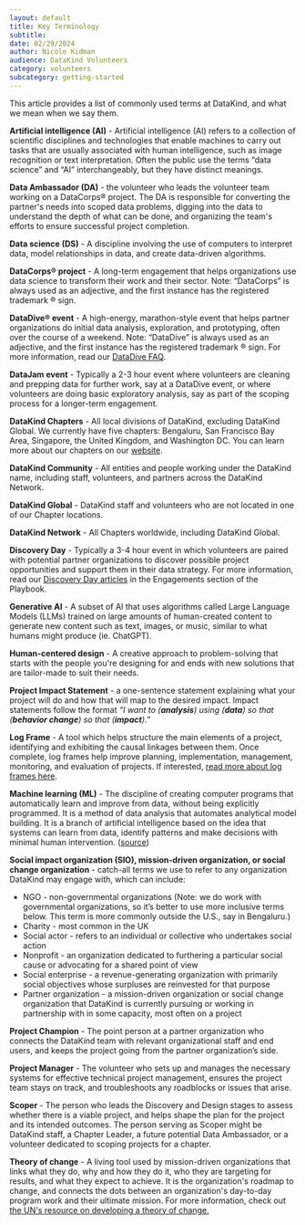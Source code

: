 ```yaml
---
layout: default
title: Key Terminology
subtitle:
date: 02/29/2024
author: Nicole Kidman
audience: DataKind Volunteers
category: volunteers
subcategory: getting-started
---
```


This article provides a list of commonly used terms at DataKind, and what we mean when we say them.


**Artificial intelligence (AI)** \- Artificial intelligence (AI) refers to a collection of scientific disciplines and technologies that enable machines to carry out tasks that are usually associated with human intelligence, such as image recognition or text interpretation. Often the public use the terms “data science” and “AI” interchangeably, but they have distinct meanings.


**Data Ambassador (DA)** \- the volunteer who leads the volunteer team working on a DataCorps® project. The DA is responsible for converting the partner's needs into scoped data problems, digging into the data to understand the depth of what can be done, and organizing the team's efforts to ensure successful project completion.


**Data science (DS)** \- A discipline involving the use of computers to interpret data, model relationships in data, and create data\-driven algorithms.


**DataCorps® project** \- A long\-term engagement that helps organizations use data science to transform their work and their sector. Note: “DataCorps” is always used as an adjective, and the first instance has the registered trademark ® sign. 


**DataDive® event** \- A high\-energy, marathon\-style event that helps partner organizations do initial data analysis, exploration, and prototyping, often over the course of a weekend. Note: “DataDive” is always used as an adjective, and the first instance has the registered trademark ® sign. For more information, read our [DataDive FAQ](https://playbook.datakind.org/playbook/articles/170).


**DataJam event** \- Typically a 2\-3 hour event where volunteers are cleaning and prepping data for further work, say at a DataDive event, or where volunteers are doing basic exploratory analysis, say as part of the scoping process for a longer\-term engagement. 


**DataKind Chapters** \- All local divisions of DataKind, excluding DataKind Global. We currently have five chapters: Bengaluru, San Francisco Bay Area, Singapore, the United Kingdom, and Washington DC. You can learn more about our chapters on our [website](https://www.datakind.org/about-us/our-chapters/).


**DataKind Community** \- All entities and people working under the DataKind name, including staff, volunteers, and partners across the DataKind Network.


**DataKind Global** \- DataKind staff and volunteers who are not located in one of our Chapter locations.


**DataKind Network** \- All Chapters worldwide, including DataKind Global.


**Discovery Day** \- Typically a 3\-4 hour event in which volunteers are paired with potential partner organizations to discover possible project opportunities and support them in their data strategy. For more information, read our [Discovery Day articles](https://playbook.datakind.org/playbook/articles/176/introduction-to-discovery-days) in the Engagements section of the Playbook.


**Generative AI** \- A subset of AI that uses algorithms called Large Language Models (LLMs) trained on large amounts of human\-created content to generate new content such as text, images, or music, similar to what humans might produce (ie. ChatGPT). 


**Human\-centered design** \- A creative approach to problem\-solving that starts with the people you're designing for and ends with new solutions that are tailor\-made to suit their needs.


**Project Impact Statement** \- a one\-sentence statement explaining what your project will do and how that will map to the desired impact. Impact statements follow the format *“I want to (**analysis**) using (**data**) so that (**behavior change**) so that (**impact**).”*


**Log Frame** \- A tool which helps structure the main elements of a project, identifying and exhibiting the causal linkages between them. Once complete, log frames help improve planning, implementation, management, monitoring, and evaluation of projects. If interested,  [read more about log frames here](https://www.unodc.org/documents/human-trafficking/Toolkit-files/08-58296_tool_10-3.pdf).


**Machine learning (ML)** \- The discipline of creating computer programs that automatically learn and improve from data, without being explicitly programmed. It is a method of data analysis that automates analytical model building. It is a branch of artificial intelligence based on the idea that systems can learn from data, identify patterns and make decisions with minimal human intervention. ([source](https://www.sas.com/en_us/insights/analytics/machine-learning.html#:~:text=Machine%20learning%20is%20a%20method,decisions%20with%20minimal%20human%20intervention))


**Social impact organization (SIO), mission\-driven organization, or social change organization** \- catch\-all terms we use to refer to any organization DataKind may engage with, which can include:


* NGO \- non\-governmental organizations (Note: we do work with governmental organizations, so it’s better to use more inclusive terms below. This term is more commonly outside the U.S., say in Bengaluru.)
* Charity \- most common in the UK
* Social actor \- refers to an individual or collective who undertakes social action
* Nonprofit \- an organization dedicated to furthering a particular social cause or advocating for a shared point of view
* Social enterprise \- a revenue\-generating organization with primarily social objectives whose surpluses are reinvested for that purpose
* Partner organization \- a mission\-driven organization or social change organization that DataKind is currently pursuing or working in partnership with in some capacity, most often on a project


**Project Champion** \- The point person at a partner organization who connects the DataKind team with relevant organizational staff and end users, and keeps the project going from the partner organization’s side.


**Project Manager** \- The volunteer who sets up and manages the necessary systems for effective technical project management, ensures the project team stays on track, and troubleshoots any roadblocks or issues that arise.


**Scoper** \- The person who leads the Discovery and Design stages to assess whether there is a viable project, and helps shape the plan for the project and its intended outcomes. The person serving as Scoper might be DataKind staff, a Chapter Leader, a future potential Data Ambassador, or a volunteer dedicated to scoping projects for a chapter.


**Theory of change** \- A living tool used by mission\-driven organizations that links what they do, why and how they do it, who they are targeting for results, and what they expect to achieve. It is the organization's roadmap to change, and connects the dots between an organization's day\-to\-day program work and their ultimate mission. For more information, check out [the UN's resource on developing a theory of change.](https://unsdg.un.org/sites/default/files/UNDG-UNDAF-Companion-Pieces-7-Theory-of-Change.pdf)
